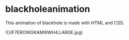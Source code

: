 # blackholeanimation

This animation of blackhole is made with HTML and CSS.

!{}(F7EROWGKAMI9WH4.LARGE.jpg)
